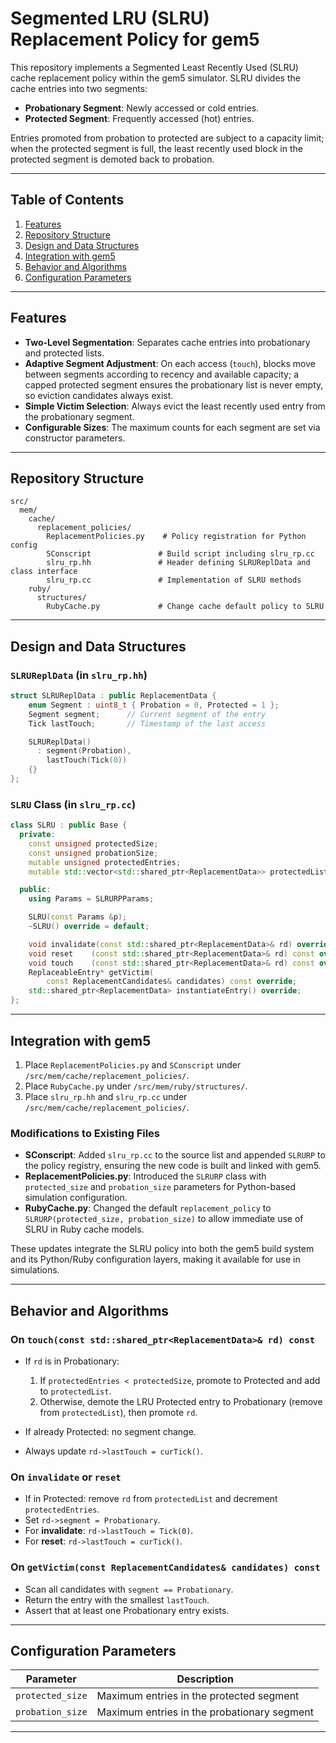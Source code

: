 # Segmented LRU (SLRU) Replacement Policy for gem5

This repository implements a Segmented Least Recently Used (SLRU) cache replacement policy within the gem5 simulator. SLRU divides the cache entries into two segments:

* **Probationary Segment**: Newly accessed or cold entries.
* **Protected Segment**: Frequently accessed (hot) entries.

Entries promoted from probation to protected are subject to a capacity limit; when the protected segment is full, the least recently used block in the protected segment is demoted back to probation.

---

## Table of Contents

1. [Features](#features)
2. [Repository Structure](#repository-structure)
3. [Design and Data Structures](#design-and-data-structures)
4. [Integration with gem5](#integration-with-gem5)
5. [Behavior and Algorithms](#behavior-and-algorithms)
6. [Configuration Parameters](#configuration-parameters)

---

## Features

* **Two-Level Segmentation**: Separates cache entries into probationary and protected lists.
* **Adaptive Segment Adjustment**: On each access (`touch`), blocks move between segments according to recency and available capacity; a capped protected segment ensures the probationary list is never empty, so eviction candidates always exist.
* **Simple Victim Selection**: Always evict the least recently used entry from the probationary segment.
* **Configurable Sizes**: The maximum counts for each segment are set via constructor parameters.

---

## Repository Structure

```plaintext
src/
  mem/
    cache/
      replacement_policies/
        ReplacementPolicies.py    # Policy registration for Python config
        SConscript               # Build script including slru_rp.cc
        slru_rp.hh               # Header defining SLRUReplData and class interface
        slru_rp.cc               # Implementation of SLRU methods
    ruby/
      structures/
        RubyCache.py             # Change cache default policy to SLRU
```

---

## Design and Data Structures

### `SLRUReplData` (in `slru_rp.hh`)

```cpp
struct SLRUReplData : public ReplacementData {
    enum Segment : uint8_t { Probation = 0, Protected = 1 };
    Segment segment;      // Current segment of the entry
    Tick lastTouch;       // Timestamp of the last access

    SLRUReplData()
      : segment(Probation),
        lastTouch(Tick(0))
    {}
};
```

### `SLRU` Class (in `slru_rp.cc`)

```cpp
class SLRU : public Base {
  private:
    const unsigned protectedSize;
    const unsigned probationSize;
    mutable unsigned protectedEntries;
    mutable std::vector<std::shared_ptr<ReplacementData>> protectedList;

  public:
    using Params = SLRURPParams;

    SLRU(const Params &p);
    ~SLRU() override = default;

    void invalidate(const std::shared_ptr<ReplacementData>& rd) override;
    void reset    (const std::shared_ptr<ReplacementData>& rd) const override;
    void touch    (const std::shared_ptr<ReplacementData>& rd) const override;
    ReplaceableEntry* getVictim(
        const ReplacementCandidates& candidates) const override;
    std::shared_ptr<ReplacementData> instantiateEntry() override;
};
```

---

## Integration with gem5

1. Place `ReplacementPolicies.py` and `SConscript` under `/src/mem/cache/replacement_policies/`.
2. Place `RubyCache.py` under `/src/mem/ruby/structures/`.
3. Place `slru_rp.hh` and `slru_rp.cc` under `/src/mem/cache/replacement_policies/`.

### Modifications to Existing Files

- **SConscript**: Added `slru_rp.cc` to the source list and appended `SLRURP` to the policy registry, ensuring the new code is built and linked with gem5.  
- **ReplacementPolicies.py**: Introduced the `SLRURP` class with `protected_size` and `probation_size` parameters for Python-based simulation configuration.  
- **RubyCache.py**: Changed the default `replacement_policy` to `SLRURP(protected_size, probation_size)` to allow immediate use of SLRU in Ruby cache models.  

These updates integrate the SLRU policy into both the gem5 build system and its Python/Ruby configuration layers, making it available for use in simulations.

---

## Behavior and Algorithms

### On `touch(const std::shared_ptr<ReplacementData>& rd) const`

* If `rd` is in Probationary:

  1. If `protectedEntries < protectedSize`, promote to Protected and add to `protectedList`.
  2. Otherwise, demote the LRU Protected entry to Probationary (remove from `protectedList`), then promote `rd`.
* If already Protected: no segment change.
* Always update `rd->lastTouch = curTick()`.

### On `invalidate` or `reset`

* If in Protected: remove `rd` from `protectedList` and decrement `protectedEntries`.
* Set `rd->segment = Probationary`.
* For **invalidate**: `rd->lastTouch = Tick(0)`.
* For **reset**: `rd->lastTouch = curTick()`.

### On `getVictim(const ReplacementCandidates& candidates) const`

* Scan all candidates with `segment == Probationary`.
* Return the entry with the smallest `lastTouch`.
* Assert that at least one Probationary entry exists.

---

## Configuration Parameters

| Parameter        | Description                                 |
| ---------------- | ------------------------------------------- |
| `protected_size` | Maximum entries in the protected segment    |
| `probation_size` | Maximum entries in the probationary segment |

---

